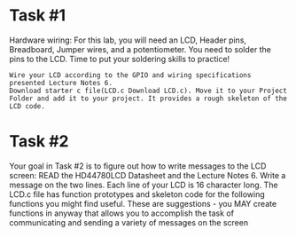 # Task #1
Hardware wiring:
    For this lab, you will need an LCD, Header pins, Breadboard, Jumper wires, and a potentiometer. You need to solder the pins to the LCD. Time to put your soldering skills to practice!

    Wire your LCD according to the GPIO and wiring specifications presented Lecture Notes 6.
    Download starter c file(LCD.c Download LCD.c). Move it to your Project Folder and add it to your project. It provides a rough skeleton of the LCD code.

# Task #2
Your goal in Task #2 is to figure out how to write messages to the LCD screen:
    READ the HD44780LCD Datasheet and the Lecture Notes 6.
    Write a message on the two lines. Each line of your LCD is 16 character long. 
    The LCD.c file has function prototypes and skeleton code for the following functions you might find useful. These are suggestions - you MAY create functions in anyway that allows you to accomplish the task of communicating and sending a variety of messages on the screen
